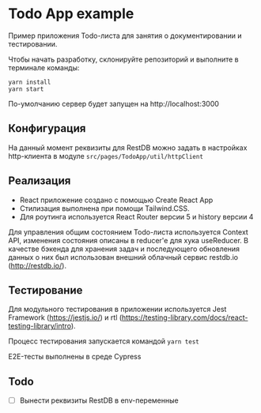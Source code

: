 # Todo App example

Пример приложения Todo-листа для занятия о документировании и тестировании.

Чтобы начать разработку, склонируйте репозиторий и выполните в терминале команды:
```
yarn install
yarn start
```
По-умолчанию сервер будет запущен на http://localhost:3000

## Конфигурация
На данный момент реквизиты для RestDB можно задать в настройках http-клиента в модуле `src/pages/TodoApp/util/httpClient`

## Реализация
* React приложение создано с помощью Create React App
* Стилизация выполнена при помощи Tailwind.CSS.
* Для роутинга используется React Router версии 5 и history версии 4

Для управления общим состоянием Todo-листа используется Context API, изменения состояния описаны в reducer'e для хука useReducer. В качестве бэкенда для хранения задач и последующего обновления данных о них был использован внешний облачный сервис restdb.io (http://restdb.io/). 

## Тестирование
Для модульного тестирования в приложении используется Jest Framework (https://jestjs.io/) и rtl (https://testing-library.com/docs/react-testing-library/intro).

Процесс тестирования запускается командой `yarn test`

E2E-тесты выполнены в среде Cypress

## Todo
- [ ] Вынести реквизиты RestDB в env-переменные
